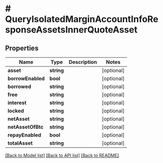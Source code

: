# # QueryIsolatedMarginAccountInfoResponseAssetsInnerQuoteAsset

## Properties

Name | Type | Description | Notes
------------ | ------------- | ------------- | -------------
**asset** | **string** |  | [optional]
**borrowEnabled** | **bool** |  | [optional]
**borrowed** | **string** |  | [optional]
**free** | **string** |  | [optional]
**interest** | **string** |  | [optional]
**locked** | **string** |  | [optional]
**netAsset** | **string** |  | [optional]
**netAssetOfBtc** | **string** |  | [optional]
**repayEnabled** | **bool** |  | [optional]
**totalAsset** | **string** |  | [optional]

[[Back to Model list]](../../README.md#models) [[Back to API list]](../../README.md#endpoints) [[Back to README]](../../README.md)
